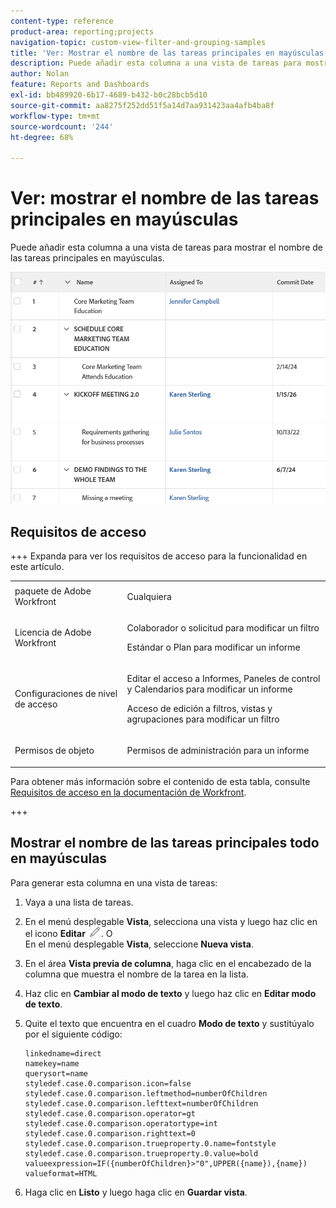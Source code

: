 ```yaml
---
content-type: reference
product-area: reporting;projects
navigation-topic: custom-view-filter-and-grouping-samples
title: 'Ver: Mostrar el nombre de las tareas principales en mayúsculas'
description: Puede añadir esta columna a una vista de tareas para mostrar el nombre de las tareas principales en mayúsculas.
author: Nolan
feature: Reports and Dashboards
exl-id: bb489920-6b17-4689-b432-b0c28bcb5d10
source-git-commit: aa8275f252dd51f5a14d7aa931423aa4afb4ba8f
workflow-type: tm+mt
source-wordcount: '244'
ht-degree: 68%

---
```


# Ver: mostrar el nombre de las tareas principales en mayúsculas

<!--Audited: 10/2024-->

Puede añadir esta columna a una vista de tareas para mostrar el nombre de las tareas principales en mayúsculas.

![Columna con tarea principal en mayúsculas](assets/column-task-with-all-caps-parent-350x112.png)

## Requisitos de acceso

+++ Expanda para ver los requisitos de acceso para la funcionalidad en este artículo. 

<table style="table-layout:auto"> 
 <col> 
 <col> 
 <tbody> 
  <tr> 
   <td role="rowheader">paquete de Adobe Workfront</td> 
   <td> <p>Cualquiera</p> </td> 
  </tr> 
  <tr> 
   <td role="rowheader">Licencia de Adobe Workfront</td> 
   <td> 
   <p>Colaborador o solicitud para modificar un filtro </p>
   <p>Estándar o Plan para modificar un informe</p>
  </tr> 
  <tr> 
   <td role="rowheader">Configuraciones de nivel de acceso</td> 
   <td> <p>Editar el acceso a Informes, Paneles de control y Calendarios para modificar un informe</p> <p>Acceso de edición a filtros, vistas y agrupaciones para modificar un filtro</p> </td> 
  </tr> 
  <tr> 
   <td role="rowheader">Permisos de objeto</td> 
   <td> <p>Permisos de administración para un informe</p>  </td> 
  </tr> 
 </tbody> 
</table>

Para obtener más información sobre el contenido de esta tabla, consulte [Requisitos de acceso en la documentación de Workfront](/help/quicksilver/administration-and-setup/add-users/access-levels-and-object-permissions/access-level-requirements-in-documentation.md).

+++

## Mostrar el nombre de las tareas principales todo en mayúsculas

Para generar esta columna en una vista de tareas:

1. Vaya a una lista de tareas.
1. En el menú desplegable **Vista**, selecciona una vista y luego haz clic en el icono **Editar** ![Editar icono](assets/edit-icon.png).
O\
   En el menú desplegable **Vista**, seleccione **Nueva vista**.

1. En el área **Vista previa de columna**, haga clic en el encabezado de la columna que muestra el nombre de la tarea en la lista.
1. Haz clic en **Cambiar al modo de texto** y luego haz clic en **Editar modo de texto**.
1. Quite el texto que encuentra en el cuadro **Modo de texto** y sustitúyalo por el siguiente código:

   ```
   linkedname=direct
   namekey=name
   querysort=name
   styledef.case.0.comparison.icon=false
   styledef.case.0.comparison.leftmethod=numberOfChildren
   styledef.case.0.comparison.lefttext=numberOfChildren
   styledef.case.0.comparison.operator=gt
   styledef.case.0.comparison.operatortype=int
   styledef.case.0.comparison.righttext=0
   styledef.case.0.comparison.trueproperty.0.name=fontstyle
   styledef.case.0.comparison.trueproperty.0.value=bold
   valueexpression=IF({numberOfChildren}>"0",UPPER({name}),{name})
   valueformat=HTML
   ```

1. Haga clic en **Listo** y luego haga clic en **Guardar vista**.
